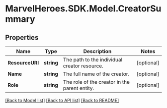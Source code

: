 # MarvelHeroes.SDK.Model.CreatorSummary
## Properties

Name | Type | Description | Notes
------------ | ------------- | ------------- | -------------
**ResourceURI** | **string** | The path to the individual creator resource. | [optional] 
**Name** | **string** | The full name of the creator. | [optional] 
**Role** | **string** | The role of the creator in the parent entity. | [optional] 

[[Back to Model list]](../README.md#documentation-for-models) [[Back to API list]](../README.md#documentation-for-api-endpoints) [[Back to README]](../README.md)

